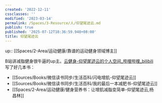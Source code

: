 ```yaml
---
created: '2022-12-11'
cssclasses: ''
modified: '2023-03-14'
permalink: /Spaces/3-Resource/人/仰望尾迹云.md
publish: true
published: '2025-07-12T18:36:59.948+08:00'
title: 仰望尾迹云
---
```

up:: [[Spaces/2-Area/运动健康/靠谱的运动健身领域博主]]

B站讲减脂健身很牛逼的up主。[云健身-仰望尾迹云的个人空间_哔哩哔哩_bilibili](https://space.bilibili.com/1879203169)  
写了好几本书：

- [[Sources/Books/微信读书同步/生活百科/闪电增肌-仰望尾迹云]]
- [[Sources/Books/微信读书同步/生活百科/我的最后一本减肥书-仰望尾迹云]]
- [[Spaces/2-Area/运动健康/健身营养书：让增肌减脂变简单-仰望尾迹云,杨昌林]]